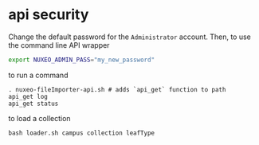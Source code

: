 # api security

Change the default password for the `Administrator` account.  Then, to use the command line API wrapper 
```bash
export NUXEO_ADMIN_PASS="my_new_password"
```

to run a command

```
. nuxeo-fileImporter-api.sh # adds `api_get` function to path
api_get log
api_get status
```

to load a collection

```
bash loader.sh campus collection leafType
```
